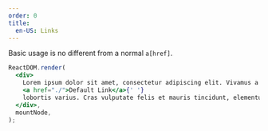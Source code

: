 ```yaml
---
order: 0
title:
  en-US: Links
---
```


Basic usage is no different from a normal `a[href]`.

```jsx
ReactDOM.render(
  <div>
    Lorem ipsum dolor sit amet, consectetur adipiscing elit. Vivamus a molestic metus.{' '}
    <a href="./">Default Link</a>{' '}
    lobortis varius. Cras vulputate felis et mauris tincidunt, elementum volutpat.
  </div>,
  mountNode,
);
```
